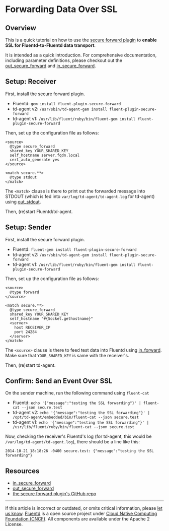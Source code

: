 # Forwarding Data Over SSL


## Overview

This is a quick tutorial on how to use the [secure forward plugin](//github.com/tagomoris/fluent-plugin-secure-forward) to **enable
SSL for Fluentd-to-Fluentd data transport**.

It is intended as a quick introduction. For comprehensive documentation,
including parameter definitions, please checkout out the
[out\_secure\_forward](/plugins/output/out_secure_forward.md) and
[in\_secure\_forward](/plugins/input/in_secure_forward.md).

## Setup: Receiver

First, install the secure forward plugin.

-   Fluentd: `gem install fluent-plugin-secure-forward`
-   td-agent v2:
    `/usr/sbin/td-agent-gem install fluent-plugin-secure-forward`
-   td-agent v1:
    `/usr/lib/fluent/ruby/bin/fluent-gem install fluent-plugin-secure-forward`

Then, set up the configuration file as follows:

``` {.CodeRay}
<source>
  @type secure_forward
  shared_key YOUR_SHARED_KEY
  self_hostname server.fqdn.local
  cert_auto_generate yes
</source>

<match secure.**>
  @type stdout
</match>
```

The `<match>` clause is there to print out the forwarded message into
STDOUT (which is fed into `var/log/td-agent/td-agent.log` for td-agent)
using [out\_stdout](/plugins/output/out_stdout.md).

Then, (re)start Fluentd/td-agent.

## Setup: Sender

First, install the secure forward plugin.

-   Fluentd: `fluent-gem install fluent-plugin-secure-forward`
-   td-agent v2:
    `/usr/sbin/td-agent-gem install fluent-plugin-secure-forward`
-   td-agent v1:
    `/usr/lib/fluent/ruby/bin/fluent-gem install fluent-plugin-secure-forward`

Then, set up the configuration file as follows:

``` {.CodeRay}
<source>
  @type forward
</source>

<match secure.**>
  @type secure_forward
  shared_key YOUR_SHARED_KEY
  self_hostname "#{Socket.gethostname}"
  <server>
    host RECEIVER_IP
    port 24284
  </server>
</match>
```

The `<source>` clause is there to feed test data into Fluentd using
[in\_forward](/plugins/input/in_forward.md). Make sure that `YOUR_SHARED_KEY` is same with
the receiver's.

Then, (re)start td-agent.

## Confirm: Send an Event Over SSL

On the sender machine, run the following command using `fluent-cat`

-   Fluentd:
    `echo '{"message":"testing the SSL forwarding"}' | fluent-cat --json secure.test`
-   td-agent v2:
    `echo '{"message":"testing the SSL forwarding"}' | /opt/td-agent/embedded/bin/fluent-cat --json secure.test`
-   td-agent v1:
    `echo '{"message":"testing the SSL forwarding"}' | /usr/lib/fluent/ruby/bin/fluent-cat --json secure.test`

Now, checking the receiver's Fluentd's log (for td-agent, this would be
`/var/log/td-agent/td-agent.log`), there should be a line like this:

``` {.CodeRay}
2014-10-21 18:18:26 -0400 secure.test: {"message":"testing the SSL forwarding"}
```

## Resources

-   [in\_secure\_forward](/plugins/input/in_secure_forward.md)
-   [out\_secure\_forward](/plugins/output/out_secure_forward.md)
-   [the secure forward plugin's GitHub repo](//github.com/fluent/fluent-plugin-secure-forward)


------------------------------------------------------------------------


If this article is incorrect or outdated, or omits critical information,
please [let us know](https://github.com/fluent/fluentd-docs/issues?state=open).
[Fluentd](http://www.fluentd.org/) is a open source project under [Cloud
Native Computing Foundation (CNCF)](https://cncf.io/). All components
are available under the Apache 2 License.
